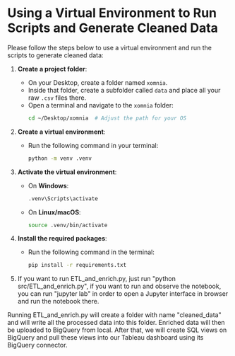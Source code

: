 # Using a Virtual Environment to Run Scripts and Generate Cleaned Data

Please follow the steps below to use a virtual environment and run the scripts to generate cleaned data:

1. **Create a project folder**:
   - On your Desktop, create a folder named `xomnia`.
   - Inside that folder, create a subfolder called `data` and place all your raw `.csv` files there.
   - Open a terminal and navigate to the `xomnia` folder:
     ```bash
     cd ~/Desktop/xomnia  # Adjust the path for your OS
     ```

2. **Create a virtual environment**:
   - Run the following command in your terminal:
     ```bash
     python -m venv .venv
     ```

3. **Activate the virtual environment**:
   - On **Windows**:
     ```bash
     .venv\Scripts\activate
     ```
   - On **Linux/macOS**:
     ```bash
     source .venv/bin/activate
     ```

4. **Install the required packages**:
   - Run the following command in the terminal:
     ```bash
     pip install -r requirements.txt
     ```

5. If you want to run ETL_and_enrich.py, just run "python src/ETL_and_enrich.py", if you want to run and observe the notebook, you can run "jupyter lab" in order to open a Jupyter interface in browser and run the notebook there.

Running ETL_and_enrich.py will create a folder with name "cleaned_data" and will write all the processed data into this folder. Enriched data will then be uploaded to BigQuery from local. After that, we will create SQL views on BigQuery and pull these views into our Tableau dashboard using its BigQuery connector.

